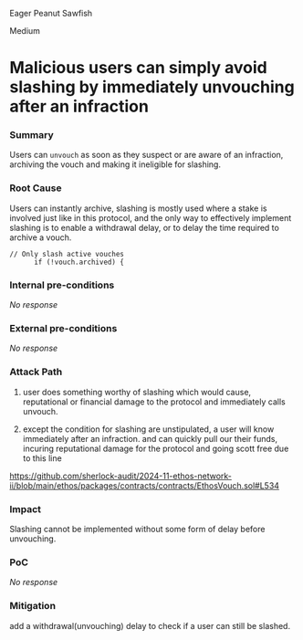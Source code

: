 Eager Peanut Sawfish

Medium

# Malicious users can simply avoid slashing by immediately unvouching after an infraction

### Summary

Users can `unvouch` as soon as they suspect or are aware of an infraction, archiving the vouch and making it ineligible for slashing.

### Root Cause

Users can instantly archive, slashing is mostly used where a stake is involved just like in this protocol, and the only way to effectively implement slashing is to enable a withdrawal delay, or to delay the time required to archive a vouch.

```solidity 
// Only slash active vouches
      if (!vouch.archived) {
```

### Internal pre-conditions

_No response_

### External pre-conditions

_No response_

### Attack Path

1. user does something worthy of slashing which would cause, reputational or financial damage to the protocol and immediately calls unvouch.

2. except the condition for slashing are unstipulated, a user will know immediately after an infraction. and can quickly pull our their funds, incuring reputational damage for the protocol and going scott free due to this line

https://github.com/sherlock-audit/2024-11-ethos-network-ii/blob/main/ethos/packages/contracts/contracts/EthosVouch.sol#L534

### Impact

Slashing cannot be implemented without some form of delay before unvouching.


### PoC

_No response_

### Mitigation

add a withdrawal(unvouching) delay to check if a user can still be slashed.